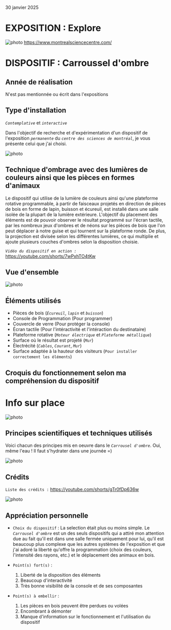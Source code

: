 30 janvier 2025

# **EXPOSITION : Explore**

![photo](facade_centre_science.jpg)
https://www.montrealsciencecentre.com/
 

# **DISPOSITIF : Carroussel d'ombre**

## Année de réalisation
N'est pas mentionnée ou écrit dans l'expositions

## Type d'installation 
*```Contemplative```* et *```interactive```*

Dans l'objectif de recherche et d'expérimentation d'un dispositif de l'exposition *```permanente```* du *```centre des sciences de montréal```*, je vous présente celui que j'ai choisi. 
 
![photo](exp_carrousel_dispositif.jpg)


## Technique d'ombrage avec des lumières de couleurs ainsi que les pièces en formes d'animaux
Le dispositif qui utilise de la lumière de couleurs ainsi qu'une plateforme rotative programmable, à partir de faisceaux projetés en direction de pièces de bois en forme de lapin, buisson et écureuil, est installé dans une salle isolée de la plupart de la lumière extérieure. L'objectif du placement des éléments est de pouvoir observer le résultat programmé sur l'écran tactile, par les nombreux jeux d'ombres et de néons sur les pièces de bois que l'on peut déplacer à notre guise et qui tournent sur la plateforme ronde. De plus, la projection est divisée selon les différentes lumières, ce qui multiplie et ajoute plusieurs couches d'ombres selon la disposition choisie.

*```Vidéo du dispositif en action :```* https://youtube.com/shorts/7wPxhTO4tKw

## Vue d'ensemble

![photo](exp_carrousel_dispositif_resultat.jpg)


## Éléments utilisés
- Pièces de bois (*```Écureuil```*, *```lapin```* et *```buisson```*)
- Console de Programmation (Pour programmer)
- Couvercle de verre (Pour protéger la console)
- Écran tactile (Pour l'intéractivité et l'intéraction du destinataire)
- Plateforme rotative (*```Moteur électrique```* et *```Plateforme métallique```*)
- Surface où le résultat est projeté (*```Mur```*)
- Électrécité (*```Cables```*, *```Courant```*, *```Mur```*)
- Surface adaptée à la hauteur des visiteurs (```Pour installer correctement les éléments```)


## Croquis du fonctionnement selon ma compréhension du dispositif

# Info sur place

![photo](exp_carrousel_fiche_information.jpg)


## Principes scientifiques et techniques utilisés
Voici chacun des principes mis en oeuvre dans le *```Carrousel d'ombre```*. Oui, même l'eau !
Il faut s'hydrater dans une journée =)

![photo](exp_carrousel_fiche_principes.jpg)

## Crédits
```Liste des crédits :``` https://youtube.com/shorts/gTr0fDp636w

![photo](exp_carrousel_credit.jpg)

## Appréciation personnelle
- ```Choix du dispositif``` : La selection était plus ou moins simple. Le *```Carrousel d'ombre```* est un des seuls dispositifs qui a attiré mon attention due au fait qu'il est dans une salle fermée uniquement pour lui, qu'il est beaucoup plus complexe que les autres systèmes de l'exposition et que j'ai adoré la liberté qu'offre la programmation (choix des couleurs, l'intensité des rayons, etc.) et le déplacement des animaux en bois.  
- ```Point(s) fort(s)``` :
  1. Liberté de la disposition des éléments
  2. Beaucoup d'interactivité
  3. Très bonne visibilité de la console et de ses composantes
    
- ```Point(s) à embellir``` :
  1. Les pièces en bois peuvent être perdues ou volées
  2. Encombrant à démonter
  3. Manque d'information sur le fonctionnement et l'utilisation du dispositif

